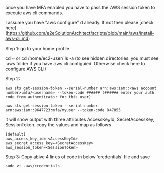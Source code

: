 once you have MFA enabled you have to pass the AWS session token to execute aws cli commands. 

I assume you have "aws configure" d already. If not then please [check here] (https://github.com/e2eSolutionArchitect/scripts/blob/main/aws/install-aws-cli.md)

Step 1: go to your home profile

cd ~ or cd /home/ec2-user/
ls -a  (to see hidden directories. you must see .aws folder if you have aws cli configuied. Otherwise check here to configure AWS CLI)

Step 2:
```
aws sts get-session-token --serial-number arn:aws:iam::<aws account number>:mfa/<username> --token-code ###### (###### enter your auth code from authenticator for this user)

aws sts get-session-token --serial-number arn:aws:iam::9647723:mfa/myuser --token-code 847855
```
it will show output with three attributes AccessKeyId, SecretAccessKey, SessionToken. copy the values and map as follows

```
[default]
aws_access_key_id= <AccessKeyId>
aws_secret_access_key=<SecretAccessKey>
aws_session_token=<SessionToken>

```
Step 3:
Copy abive 4 lines of code in below 'credentials' file and save
```
sudo vi .aws/credentials
```
